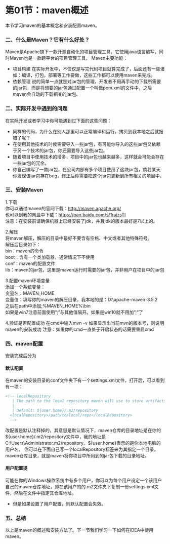 # 第01节：maven概述

本节学习maven的基本概念和安装配置maven。

### 二、什么是Maven？它有什么好处？

Maven是Apache旗下一款开源自动化的项目管理工具，它使用java语言编写，同时Maven也是一款跨平台的项目管理工具。
Maven主要功能：

* 项目构建
在实际开发中，不仅仅是写完代码项目就算完成了，后面还有一些诸如：编译，打包，部署等工作要做，这些工作都可以使用maven来完成。
* 依赖管理
说的简单一点就是对jar包的管理，开发者不用再手动的下载所需要的jar包，而是将想要的jar包通过配置一个叫做pom.xml的文件中，之后maven会自动的下载相关的jar包。

### 二、实际开发中遇到的问题

在实际开发或者学习中你可能遇到过下面的这些问题：

* 同样的代码，为什么在别人那里可以正常编译和运行，拷贝到我本地之后就报错了呢？
* 在使用其他技术的时候需要导入一些jar包，有可能你导入的这些jar包又依赖于另一个技术的jar包，你还需要导入这些jar包。
* 随着项目中使用技术的增多，项目中的jar包也越来越多，这样就会可能会存在一些jar包的冗余。
* 你自己编写了一款jar包，在公司内部有多个项目使用了这块jar包，倘若某天你发现该jar包存在bug，修正后你需要把这个jar包更新到所有相关的项目中。

### 三、安装Maven

1.下载  
你可以通过maven的官网下载：http://maven.apache.org/  
也可以到我的网盘中下载：https://pan.baidu.com/s/1rajzsTI  
注意：在安装前请确保机器上已经安装了jdk，并且jdk的版本最好是7以上的。  

2.解压  
将maven解压，解压的目录中最好不要含有空格、中文或者其他特殊符号。  
解压后目录如下：  
bin：maven的命令  
boot：含有一个类加载器，通常情况下不使用  
conf：maven的配置文件  
lib：maven的jar包，这里是maven运行时需要的jar包，并非用户在项目中的jar包  

3.配置maven环境变量  
添加一个系统变量：  
变量名：MAVEN_HOME  
变量值：填写你的maven的解压目录，我本地的是：D:\apache-maven-3.5.2  
之后在path中添加;%MAVEN_HOME%\bin  
如果是win7注意前面使用”;”与其他值隔开。如果是win10就不用加”;”了  

4.验证是否配置成功
在cmd中输入mvn -v
如果显示出当前mvn的版本号，则说明maven的安装成功
注意：如果你的cmd一直处于开启状态的话需要重启cmd

### 四、maven配置

安装完成后分为

#### 默认配置

在maven的安装目录的conf文件夹下有一个settings.xml文件，打开后，可以看到有一项：
``` xml
<!-- localRepository
   | The path to the local repository maven will use to store artifacts.
   |
   | Default: ${user.home}/.m2/repository
  <localRepository>/path/to/local/repo</localRepository>
  -->
```
改配置是默认注释掉的，其意思是默认情况下，maven仓库的目录地址是在你的${user.home}/.m2/repository文件中，我的地址是：C:\Users\Administrator.m2\repository。${user.home}表示的是你本地电脑的用户名。
你可以在下面自己写一个localRepository标签来为其指定一个目录。
maven仓库目录，就是maven将你项目中所用到的jar包下载的目录地址。

#### 用户配置提

可能在你的Windows操作系统中有多个用户，你可以为每个用户设定一个该用户自己的maven仓库地址，即在该用户的的.m2文件夹下复制一份settings.xml文件，然后在文件中指定其仓库地址。  

* 但是如果设置了用户配置，则默认配置会失效。

### 五、总结

以上是maven的概述和安装方法了。下一节我们学习一下如何在IDEA中使用maven。